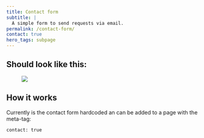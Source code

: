 ```yaml
---
title: Contact form
subtitle: |
  A simple form to send requests via email.
permalink: /contact-form/
contact: true
hero_tags: subpage
---
```


## Should look like this:

<figure class="image">
  <img src="{{baseurl}}/assets/templates/contact.png">
</figure>

## How it works

Currently is the contact form hardcoded an can be added to a page with the meta-tag:

```html
contact: true
```

